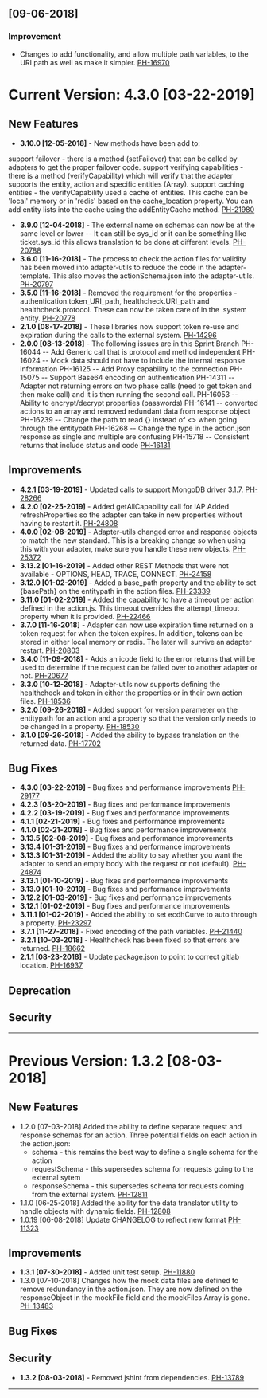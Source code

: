 ##  [09-06-2018]
### Improvement
* Changes to add functionality, and allow multiple path variables, to the URI path as well as make it simpler.  [PH-16970](http://itential.atlassian.net/browse/PH-16970)

# Current Version: 4.3.0 [03-22-2019]

## New Features
* __3.10.0 [12-05-2018]__ - New methods have been add to:

support failover - there is a method (setFailover) that can be called by adapters to get the proper failover code.
support verifying capabilities - there is a method (verifyCapability) which will verify that the adapter supports the entity, action and specific entities (Array).
support caching entities - the verifyCapability used a cache of entities. This cache can be 'local' memory or in 'redis' based on the cache_location property. You can add entity lists into the cache using the addEntityCache method.
 [PH-21980](http://itential.atlassian.net/browse/PH-21980)
* __3.9.0 [12-04-2018]__ - The external name on schemas can now be at the same level or lower -- 
It can still be sys_id or it can be something like ticket.sys_id this allows translation to be done at different levels. [PH-20788](http://itential.atlassian.net/browse/PH-20788)
* __3.6.0 [11-16-2018]__ - The process to check the action files for validity has been moved into adapter-utils to reduce the code in the adapter-template. This also moves the actionSchema.json into the adapter-utils. [PH-20797](http://itential.atlassian.net/browse/PH-20797)
* __3.5.0 [11-16-2018]__ - Removed the requirement for the properties -authentication.token_URI_path, healthcheck.URI_path and healthcheck.protocol. These can now be taken care of in the .system entity. [PH-20778](http://itential.atlassian.net/browse/PH-20778)
* __2.1.0 [08-17-2018]__ - These libraries now support token re-use and expiration during the calls to the external system. [PH-14296](http://itential.atlassian.net/browse/PH-14296)
* __2.0.0 [08-13-2018]__ - The following issues are in this Sprint Branch 
PH-16044 -- Add Generic call that is protocol and method independent
PH-16024 -- Mock data should not have to include the internal response information
PH-16125 -- Add Proxy capability to the connection
PH-15075 -- Support Base64 encoding on authentication
PH-14311 -- Adapter not returning errors on two phase calls (need to get token and then make call) and it is then running the second call.
PH-16053 -- Ability to encrypt/decrypt properties (passwords)
PH-16141 -- converted actions to an array and removed redundant data from response object
PH-16239 -- Change the path to read {} instead of <> when going through the entitypath
PH-16268 -- Change the type in the action.json response as single and multiple are confusing
PH-15718 -- Consistent returns that include status and code [PH-16131](http://itential.atlassian.net/browse/PH-16131)

## Improvements
* __4.2.1 [03-19-2019]__ - Updated calls to support MongoDB driver 3.1.7. [PH-28266](http://itential.atlassian.net/browse/PH-28266)
* __4.2.0 [02-25-2019]__ - Added getAllCapability call for IAP
Added refreshProperties so the adapter can take in new properties without having to restart it. [PH-24808](http://itential.atlassian.net/browse/PH-24808)
* __4.0.0 [02-08-2019]__ - Adapter-utils changed error and response objects to match the new standard. This is a breaking change so when using this with your adapter, make sure you handle these new objects. [PH-25372](http://itential.atlassian.net/browse/PH-25372)
* __3.13.2 [01-16-2019]__ - Added other REST Methods that were not available - OPTIONS, HEAD, TRACE, CONNECT. [PH-24158](http://itential.atlassian.net/browse/PH-24158)
* __3.12.0 [01-02-2019]__ - Added a base_path property and the ability to set {basePath} on the entitypath in the action files. [PH-23339](http://itential.atlassian.net/browse/PH-23339)
* __3.11.0 [01-02-2019]__ - Added the capability to have a timeout per action defined in the action.js. This timeout overrides the attempt_timeout property when it is provided. [PH-22466](http://itential.atlassian.net/browse/PH-22466)
* __3.7.0 [11-16-2018]__ - Adapter can now use expiration time returned on a token request for when the token expires. In addition, tokens can be stored in either local memory or redis. The later will survive an adapter restart. [PH-20803](http://itential.atlassian.net/browse/PH-20803)
* __3.4.0 [11-09-2018]__ - Adds an icode field to the error returns that will be used to determine if the request can be failed over to another adapter or not. [PH-20677](http://itential.atlassian.net/browse/PH-20677)
* __3.3.0 [10-12-2018]__ - Adapter-utils now supports defining the healthcheck and token in either the properties or in their own action files. [PH-18536](http://itential.atlassian.net/browse/PH-18536)
* __3.2.0 [09-26-2018]__ - Added support for version parameter on the entitypath for an action and a property so that the version only needs to be changed in a property. [PH-18530](http://itential.atlassian.net/browse/PH-18530)
* __3.1.0 [09-26-2018]__ - Added the ability to bypass translation on the returned data. [PH-17702](http://itential.atlassian.net/browse/PH-17702)

## Bug Fixes
* __4.3.0 [03-22-2019]__ - Bug fixes and performance improvements [PH-29177](http://itential.atlassian.net/browse/PH-29177)
* __4.2.3 [03-20-2019]__ - Bug fixes and performance improvements 
* __4.2.2 [03-19-2019]__ - Bug fixes and performance improvements 
* __4.1.1 [02-21-2019]__ - Bug fixes and performance improvements 
* __4.1.0 [02-21-2019]__ - Bug fixes and performance improvements 
* __3.13.5 [02-08-2019]__ - Bug fixes and performance improvements 
* __3.13.4 [01-31-2019]__ - Bug fixes and performance improvements 
* __3.13.3 [01-31-2019]__ - Added the ability to say whether you want the adapter to send an empty body with the request or not (default). [PH-24874](http://itential.atlassian.net/browse/PH-24874)
* __3.13.1 [01-10-2019]__ - Bug fixes and performance improvements 
* __3.13.0 [01-10-2019]__ - Bug fixes and performance improvements 
* __3.12.2 [01-03-2019]__ - Bug fixes and performance improvements 
* __3.12.1 [01-02-2019]__ - Bug fixes and performance improvements 
* __3.11.1 [01-02-2019]__ - Added the ability to set ecdhCurve to auto through a property. [PH-23297](http://itential.atlassian.net/browse/PH-23297)
* __3.7.1 [11-27-2018]__ - Fixed encoding of the path variables. [PH-21440](http://itential.atlassian.net/browse/PH-21440)
* __3.2.1 [10-03-2018]__ - Healthcheck has been fixed so that errors are returned. [PH-18662](http://itential.atlassian.net/browse/PH-18662)
* __2.1.1 [08-23-2018]__ - Update package.json to point to correct gitlab location. [PH-16937](http://itential.atlassian.net/browse/PH-16937)

## Deprecation

## Security


---

# Previous Version: 1.3.2 [08-03-2018]

## New Features
* 1.2.0 [07-03-2018] Added the ability to define separate request and response schemas for an action. Three potential fields on each action in the action.json:
  - schema - this remains the best way to define a single schema for the action
  - requestSchema - this supersedes schema for requests going to the external sytem
  - responseSchema - this supersedes schema for requests coming from the external system. [PH-12811](http://itential.atlassian.net/browse/PH-12811)
* 1.1.0 [06-25-2018] Added the ability for the data translator utility to handle objects with dynamic fields. [PH-12808](http://itential.atlassian.net/browse/PH-12808)
* 1.0.19 [06-08-2018] Update CHANGELOG to reflect new format [PH-11323](http://itential.atlassian.net/browse/PH-11323)

## Improvements
* __1.3.1 [07-30-2018]__ - Added unit test setup. [PH-11880](http://itential.atlassian.net/browse/PH-11880)
* 1.3.0 [07-10-2018] Changes how the mock data files are defined to remove redundancy in the action.json. They are now defined on the responseObject in the mockFile field and the mockFiles Array is gone. [PH-13483](http://itential.atlassian.net/browse/PH-13483)

## Bug Fixes


## Security
* __1.3.2 [08-03-2018]__ - Removed jshint from dependencies. [PH-13789](http://itential.atlassian.net/browse/PH-13789)


---
